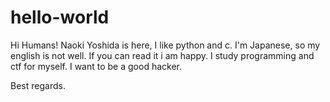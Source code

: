 # hello-world

Hi Humans!
Naoki Yoshida is here, I like python and c.
I'm Japanese, so my english is not well.
If you can read it i am happy.
I study programming and ctf for myself.
I want to be a good hacker.

Best regards.
